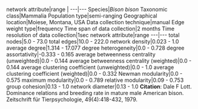 network attribute|range
|
---|---
Species|*Bison bison*
Taxonomic class|Mammalia
Population type|semi-ranging
Geographical location|Moiese, Montana, USA
Data collection technique|manual 
Edge weight type|frequency
Time span of data collection|2 months
Time resolution of data collection|1sec
network attribute|range
---|---
total nodes|5.0 - 73.0
total edges|10.0 - 222.0
network density|0.023 - 1.0
average degree|1.314 - 17.077
degree heterogeneity|0.0 - 0.728
degree assortativity|-0.333 - 0.165
average betweenness centrality (unweighted)|0.0 - 0.144
average betweenness centrality (weighted)|0.0 - 0.144
average clustering coefficient (unweighted)|0.0 - 1.0
average clustering coefficient (weighted)|0.0 - 0.332
Newman modularity|0.0 - 0.575
maximum modularity|0.0 - 0.789
relative modularity|0.09 - 0.753
group cohesion|0.13 - 1.0
network diameter|0.13 - 1.0
**Citation**: Dale F Lott. Dominance relations and breeding rate in mature male American bison. Zeitschrift für Tierpsychologie, 49(4):418-432, 1979.
